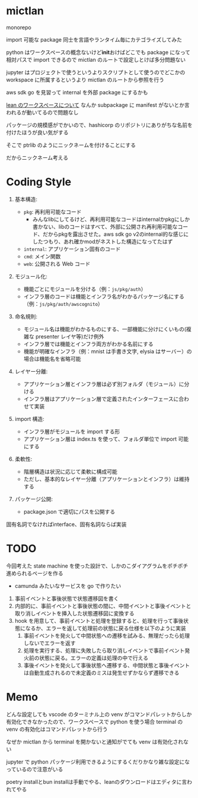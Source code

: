# mictlan

monorepo

import 可能な package 同士を言語やランタイム毎にカテゴライズしてみた

python はワークスペースの概念ないけど**init**おけばどこでも package になって相対パスで import できるので mictlan のルートで設定しとけば多分問題ない

jupyter はプロジェクトで使うというよりスクリプトとして使うのでどこかの workspace に所属するというより mictlan のルートから参照を行う

aws sdk go を見習って internal を外部 package にするかも

[lean のワークスペースについて](https://github.com/leanprover/lean4/blob/master/src/lake/README.md)
なんか subpackage に manifest がないとか言われるが動いてるので問題なし

パッケージの規模感がでかいので、hashicorp のリポジトリにありがちな名前を付けたほうが良い気がする

そこで ptrlib のようにニックネームを付けることにする

だからニックネーム考える

# Coding Style

1. 基本構造:

   - `pkg`: 再利用可能なコード
      - みんなlibにしてるけど、再利用可能なコードはinternalかpkgにしか書かない、libのコードはすべて、外部に公開され再利用可能なコード、だからpkgを露出させた。aws sdk go v2のinternal的な感じにしたつもり、あれ確かmodがネストした構造になってたはず
   - `internal`: アプリケーション固有のコード
   - `cmd`: メイン関数
   - `web`: 公開される Web コード

2. モジュール化:

   - 機能ごとにモジュールを分ける（例：`js/pkg/auth`）
   - インフラ層のコードは機能とインフラ名がわかるパッケージ名にする（例：`js/pkg/auth/awscognito`）

3. 命名規則:

   - モジュール名は機能がわかるものにする、一部機能に分けにくいもの(複雑な presenter レイヤ等)だけ例外
   - インフラ層では機能とインフラ両方がわかる名前にする
   - 機能が明確なインフラ（例：mnist は手書き文字, elysia はサーバー）の場合は機能名を省略可能

4. レイヤー分離:

   - アプリケーション層とインフラ層は必ず別フォルダ（モジュール）に分ける
   - インフラ層はアプリケーション層で定義されたインターフェースに合わせて実装

5. import 構造:

   - インフラ層がモジュールを import する形
   - アプリケーション層は index.ts を使って、フォルダ単位で import 可能にする

6. 柔軟性:

   - 階層構造は状況に応じて柔軟に構成可能
   - ただし、基本的なレイヤー分離（アプリケーションとインフラ）は維持する

7. パッケージ公開:
   - package.json で適切にパスを公開する

固有名詞でなければinterface、固有名詞ならば実装

# TODO

今回考えた state machine を使った設計で、しかのこダイアグラムをポチポチ進められるページを作る

- camunda みたいなサービスを go で作りたい

1. 事前イベントと事後状態で状態遷移図を書く
2. 内部的に、事前イベントと事後状態の間に、中間イベントと事後イベントと取り消しイベントを挿入した状態遷移図に変換する
3. hook を用意して、事前イベントと処理を登録すると、処理を行って事後状態になるか、エラーを返して処理前の状態に戻る仕様を以下のように実装
   1. 事前イベントを発火して中間状態への遷移を試みる、無理だったら処理しないでエラーを返す
   2. 処理を実行する、処理に失敗したら取り消しイベントで事前イベント発火前の状態に戻る。エラーの定義は処理の中で行える
   3. 事後イベントを発火して事後状態へ遷移する、中間状態と事後イベントは自動生成されるので未定義のミスは発生せずかならず遷移できる

# Memo

どんな設定しても vscode のターミナル上の venv がコマンドパレットからしか有効化できなかったので、ワークスペースで python を使う場合 terminal の venv の有効化はコマンドパレットから行う

なぜか mictlan から terminal を開かないと通知がでても venv は有効化されない

jupyter で python パッケージ利用できるようにするくだりかなり雑な設定になっているので注意がいる

poetry installとbun installは手動でやる、leanのダウンロードはエディタに言われてやる
